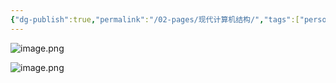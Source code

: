 ```yaml
---
{"dg-publish":true,"permalink":"/02-pages/现代计算机结构/","tags":["personal/blog","计算机组成原理/概述"]}
---
```


![image.png](https://yelanyanyu-img-bed.oss-cn-hangzhou.aliyuncs.com/img/blog/2024/11/20241118203905.png)

![image.png](https://yelanyanyu-img-bed.oss-cn-hangzhou.aliyuncs.com/img/blog/2024/11/20241118203921.png)
